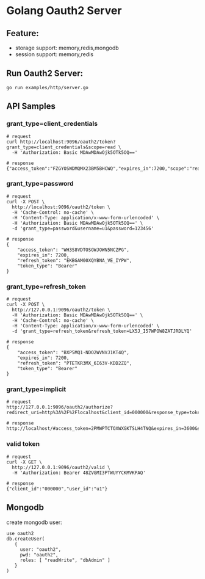 # Golang Oauth2 Server

## Feature:
- storage support: memory,redis,mongodb 
- session support: memory,redis 

## Run Oauth2 Server:

```
go run examples/http/server.go
```

## API Samples

### grant_type=client_credentials

```
# request
curl http://localhost:9096/oauth2/token?grant_type=client_credentials&scope=read \
  -H 'Authorization: Basic MDAwMDAwOjk5OTk5OQ=='

# response
{"access_token":"FZGYOSWDMQMX23BM5BHCWQ","expires_in":7200,"scope":"read","token_type":"Bearer"}
```

### grant_type=password

```
# request
curl -X POST \
  http://localhost:9096/oauth2/token \
  -H 'Cache-Control: no-cache' \
  -H 'Content-Type: application/x-www-form-urlencoded' \
  -H 'Authorization: Basic MDAwMDAwOjk5OTk5OQ==' \
  -d 'grant_type=password&username=u1&password=123456'

# response
{
    "access_token": "WH3S8VDTOSGWJOWN5NCZPG",
    "expires_in": 7200,
    "refresh_token": "EKBGAM00XQYBNA_VE_IYPW",
    "token_type": "Bearer"
}
```

### grant_type=refresh_token

```
# request
curl -X POST \
  http://127.0.0.1:9096/oauth2/token \
  -H 'Authorization: Basic MDAwMDAwOjk5OTk5OQ==' \
  -H 'Cache-Control: no-cache' \
  -H 'Content-Type: application/x-www-form-urlencoded' \
  -d 'grant_type=refresh_token&refresh_token=LX5J_I57WPOW8ZATJRDLYQ'

# response
{
    "access_token": "BXP5MQ1-NDO2WVNVJ1KT4Q",
    "expires_in": 7200,
    "refresh_token": "PTETKR3MX_6I63V-KDD2ZQ",
    "token_type": "Bearer"
}
```

### grant_type=implicit

```
# request
http://127.0.0.1:9096/oauth2/authorize?redirect_uri=http%3A%2F%2Flocalhost&client_id=000000&response_type=token&state=xyz&scope=read

# response
http://localhost/#access_token=2PMWPTCTOXWXGKTSLH4TNQ&expires_in=3600&scope=read&state=xyz&token_type=Bearer
```

### valid token

```
# request
curl -X GET \
  http://127.0.0.1:9096/oauth2/valid \
  -H 'Authorization: Bearer 48ZVGMI3PTWUYYCKMVKPAQ'

# response
{"client_id":"000000","user_id":"u1"}
```


## Mongodb

create mongodb user:

```
use oauth2
db.createUser(
   {
     user: "oauth2",
     pwd: "oauth2",
     roles: [ "readWrite", "dbAdmin" ]
   }
)
```
